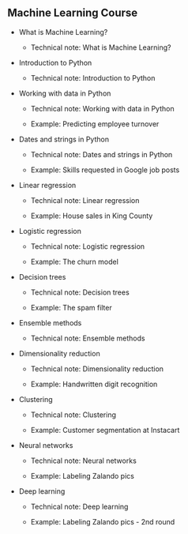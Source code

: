 ## Machine Learning Course

* What is Machine Learning?	

    + Technical note: What is Machine Learning?

* Introduction to Python

    + Technical note: Introduction to Python
  
*	Working with data in Python

    + Technical note: Working with data in Python

    + Example: Predicting employee turnover
  
* Dates and strings in Python
    
    + Technical note: Dates and strings in Python
    
    + Example: Skills requested in Google job posts

*	Linear regression

    + Technical note: Linear regression

    + Example: House sales in King County

* Logistic regression

    + Technical note: Logistic regression

    + Example: The churn model

* Decision trees

    + Technical note: Decision trees
  
    + Example: The spam filter
    
* Ensemble methods

    + Technical note: Ensemble methods

* Dimensionality reduction

    + Technical note: Dimensionality reduction

    + Example: Handwritten digit recognition

* Clustering

    + Technical note: Clustering

    + Example: Customer segmentation at Instacart
    
* Neural networks

    + Technical note: Neural networks
    
    + Example: Labeling Zalando pics

* Deep learning
   
     + Technical note: Deep learning
     
     + Example: Labeling Zalando pics - 2nd round
    
